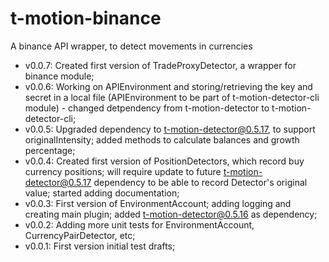 # t-motion-binance
A binance API wrapper, to detect movements in currencies  

* v0.0.7: Created first version of TradeProxyDetector, a wrapper for binance module;  
* v0.0.6: Working on APIEnvironment and storing/retrieving the key and secret in a local file (APIEnvironment to be part of t-motion-detector-cli module) - changed detpendency from t-motion-detector to t-motion-detector-cli;  
* v0.0.5: Upgraded dependency to t-motion-detector@0.5.17, to support originalIntensity; added methods to calculate balances and growth percentage;  
* v0.0.4: Created first version of PositionDetectors, which record buy currency positions; will require update to future t-motion-detector@0.5.17 dependency to be able to record Detector's original value; started adding documentation;  
* v0.0.3: First version of EnvironmentAccount; adding logging and creating main plugin; added t-motion-detector@0.5.16 as dependency;  
* v0.0.2: Adding more unit tests for EnvironmentAccount, CurrencyPairDetector, etc;  
* v0.0.1: First version initial test drafts;  
